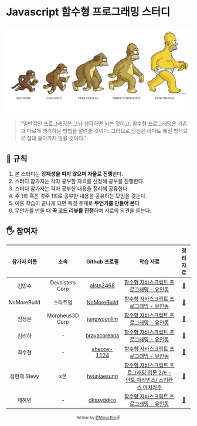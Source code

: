 # Javascript 함수형 프로그래밍 스터디

<h2 align="center">
  <img src="thumbnail.png" alt="Functional Programming" width="700">
</h2>

> "일반적인 프로그래밍은 그냥 생각하면 되는 것이고, 함수형 프로그래밍은 기존과 다르게 생각하는 방법을 알려줄 것이다. 그러므로 당신은 아마도 예전 방식으로 절대 돌아가지 않을 것이다."

## 🚧 규칙

1. 본 스터디는 **강제성을 띠지 않으며 자율로 진행**한다.
2. 스터디 참가자는 각자 공부할 자료를 선정해 공부를 진행한다.
3. 스터디 참가자는 각자 공부한 내용을 정리해 공유한다.
4. 주 1회 혹은 격주 1회로 공부한 내용을 공유하는 모임을 갖는다.
5. 이론 학습이 끝나게 되면 특정 주제로 **무언가를 만들어 본다**.
6. 무언가를 만들 때 **꼭 코드 리뷰를 진행**하며 서로의 의견을 듣는다.

## 🖐 참여자

| 참가자 이름 |      소속       |                 Github 프로필                 |                                               학습 자료                                               |            정리 자료            |
| :---------: | :-------------: | :-------------------------------------------: | :---------------------------------------------------------------------------------------------------: | :-----------------------------: |
|   김민수    | Devsisters Corp |   [alstn2468](https://github.com/alstn2468)   | [함수형 자바스크립트 프로그래밍 - 유인동](https://book.naver.com/bookdb/book_detail.nhn?bid=12800140) |  [:link:](alstn2468/README.md)  |
| NoMoreBuild | 스타트업 | [NoMoreBuild](https://github.com/NoMoreBuild) |  [함수형 자바스크립트 프로그래밍 - 유인동](https://book.naver.com/bookdb/book_detail.nhn?bid=12800140) | [:link:](nomorebuild/README.md) |
|   임정운    | Morpheus3D Corp | [jungwoonlim](https://github.com/jungwoonlim) | [함수형 자바스크립트 프로그래밍 - 유인동](https://book.naver.com/bookdb/book_detail.nhn?bid=12800140) | [:link:](jungwoonlim/README.md) |
|   김리하   | - | [bravacoreana](https://github.com/bravacoreana) | [함수형 자바스크립트 프로그래밍 - 유인동](https://book.naver.com/bookdb/book_detail.nhn?bid=12800140) | [:link:](bravacoreana/README.md) |
|   최수현   | - | [sheony-1124](https://github.com/sheony-1124) | [함수형 자바스크립트 프로그래밍 - 유인동](https://book.naver.com/bookdb/book_detail.nhn?bid=12800140) | [:link:](sheony-1124/README.md) |
|   성현제 Stevy   | x몬 | [hyunjaesung](https://github.com/hyunjaesung) | [함수형 자바스크립트 프로그래밍 입문 2/e - 안토 아라빈스/ 스리칸스 마치라주 ](http://book.interpark.com/product/BookDisplay.do?_method=detail&sc.prdNo=329988249) | [:link:](stevy/README.md) |
|   채혜민   | - | [dkssyddico](https://github.com/dkssyddico) | [함수형 자바스크립트 프로그래밍 - 유인동](https://book.naver.com/bookdb/book_detail.nhn?bid=12800140) | [:link:](dkssyddico/README.md) |


<div align="center">

<sub><sup>Written by <a href="https://github.com/alstn2468">@Minsu Kim</a></sup></sub><small>✌</small>

</div>
